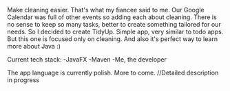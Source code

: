 Make cleaning easier.
That's what my fiancee said to me. Our Google Calendar was full of other events so adding each about cleaning. There is no sense to keep so many tasks, better to create something tailored for our needs. So I decided to create TidyUp. Simple app, very similar to todo apps. But this one is focused only on cleaning. And also it's perfect way to learn more about Java :)

Current tech stack:
-JavaFX
-Maven
-Me, the developer

The app language is currently polish. More to come. 
//Detailed description in progress
